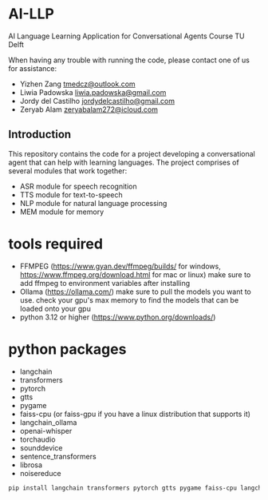 # AI-LLP
AI Language Learning Application for Conversational Agents Course TU Delft

When having any trouble with running the code, please contact one of us for assistance:
- Yizhen Zang tmedcz@outlook.com
- Liwia Padowska liwia.padowska@gmail.com
- Jordy del Castilho jordydelcastilho@gmail.com
- Zeryab Alam zeryabalam272@icloud.com

## Introduction

This repository contains the code for a project developing a conversational agent that can help with learning languages. 
The project comprises of several modules that work together:

- ASR module for speech recognition
- TTS module for text-to-speech
- NLP module for natural language processing
- MEM module for memory




# tools required

- FFMPEG  (https://www.gyan.dev/ffmpeg/builds/ for windows, https://www.ffmpeg.org/download.html for mac or linux)
    make sure to add ffmpeg to environment variables after installing
- Ollama (https://ollama.com/) 
    make sure to pull the models you want to use. check your gpu's max memory to find the models that can be loaded onto your gpu
- python 3.12 or higher (https://www.python.org/downloads/)


# python packages


- langchain
- transformers
- pytorch
- gtts
- pygame
- faiss-cpu (or faiss-gpu if you have a linux distribution that supports it)
- langchain_ollama
- openai-whisper
- torchaudio
- sounddevice
- sentence_transformers
- librosa
- noisereduce


```bash
pip install langchain transformers pytorch gtts pygame faiss-cpu langchain_ollama openai-whisper torchaudio sounddevice sentence_transformers librosa noisereduce
```


